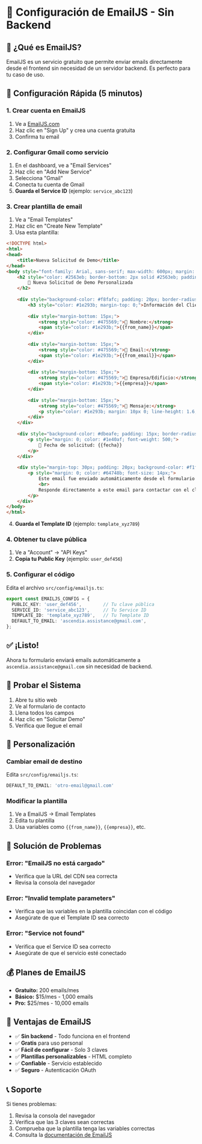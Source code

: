 # 📧 Configuración de EmailJS - Sin Backend

## 🎯 ¿Qué es EmailJS?

EmailJS es un servicio gratuito que permite enviar emails directamente desde el frontend sin necesidad de un servidor backend. Es perfecto para tu caso de uso.

## 🚀 Configuración Rápida (5 minutos)

### 1. Crear cuenta en EmailJS

1. Ve a [EmailJS.com](https://www.emailjs.com/)
2. Haz clic en "Sign Up" y crea una cuenta gratuita
3. Confirma tu email

### 2. Configurar Gmail como servicio

1. En el dashboard, ve a "Email Services"
2. Haz clic en "Add New Service"
3. Selecciona "Gmail"
4. Conecta tu cuenta de Gmail
5. **Guarda el Service ID** (ejemplo: `service_abc123`)

### 3. Crear plantilla de email

1. Ve a "Email Templates"
2. Haz clic en "Create New Template"
3. Usa esta plantilla:

```html
<!DOCTYPE html>
<html>
<head>
    <title>Nueva Solicitud de Demo</title>
</head>
<body style="font-family: Arial, sans-serif; max-width: 600px; margin: 0 auto;">
    <h2 style="color: #2563eb; border-bottom: 2px solid #2563eb; padding-bottom: 10px;">
        🚀 Nueva Solicitud de Demo Personalizada
    </h2>
    
    <div style="background-color: #f8fafc; padding: 20px; border-radius: 8px; margin: 20px 0;">
        <h3 style="color: #1e293b; margin-top: 0;">Información del Cliente</h3>
        
        <div style="margin-bottom: 15px;">
            <strong style="color: #475569;">👤 Nombre:</strong>
            <span style="color: #1e293b;">{{from_name}}</span>
        </div>
        
        <div style="margin-bottom: 15px;">
            <strong style="color: #475569;">📧 Email:</strong>
            <span style="color: #1e293b;">{{from_email}}</span>
        </div>
        
        <div style="margin-bottom: 15px;">
            <strong style="color: #475569;">🏢 Empresa/Edificio:</strong>
            <span style="color: #1e293b;">{{empresa}}</span>
        </div>
        
        <div style="margin-bottom: 15px;">
            <strong style="color: #475569;">💬 Mensaje:</strong>
            <p style="color: #1e293b; margin: 10px 0; line-height: 1.6;">{{message}}</p>
        </div>
    </div>
    
    <div style="background-color: #dbeafe; padding: 15px; border-radius: 8px; border-left: 4px solid #2563eb;">
        <p style="margin: 0; color: #1e40af; font-weight: 500;">
            📅 Fecha de solicitud: {{fecha}}
        </p>
    </div>
    
    <div style="margin-top: 30px; padding: 20px; background-color: #f1f5f9; border-radius: 8px;">
        <p style="margin: 0; color: #64748b; font-size: 14px;">
            Este email fue enviado automáticamente desde el formulario de contacto de Ascendia.
            <br>
            Responde directamente a este email para contactar con el cliente.
        </p>
    </div>
</body>
</html>
```

4. **Guarda el Template ID** (ejemplo: `template_xyz789`)

### 4. Obtener tu clave pública

1. Ve a "Account" → "API Keys"
2. **Copia tu Public Key** (ejemplo: `user_def456`)

### 5. Configurar el código

Edita el archivo `src/config/emailjs.ts`:

```typescript
export const EMAILJS_CONFIG = {
  PUBLIC_KEY: 'user_def456',        // Tu clave pública
  SERVICE_ID: 'service_abc123',     // Tu Service ID
  TEMPLATE_ID: 'template_xyz789',   // Tu Template ID
  DEFAULT_TO_EMAIL: 'ascendia.assistance@gmail.com',
};
```

## ✅ ¡Listo!

Ahora tu formulario enviará emails automáticamente a `ascendia.assistance@gmail.com` sin necesidad de backend.

## 🧪 Probar el Sistema

1. Abre tu sitio web
2. Ve al formulario de contacto
3. Llena todos los campos
4. Haz clic en "Solicitar Demo"
5. Verifica que llegue el email

## 🔧 Personalización

### Cambiar email de destino
Edita `src/config/emailjs.ts`:
```typescript
DEFAULT_TO_EMAIL: 'otro-email@gmail.com'
```

### Modificar la plantilla
1. Ve a EmailJS → Email Templates
2. Edita tu plantilla
3. Usa variables como `{{from_name}}`, `{{empresa}}`, etc.

## 🚨 Solución de Problemas

### Error: "EmailJS no está cargado"
- Verifica que la URL del CDN sea correcta
- Revisa la consola del navegador

### Error: "Invalid template parameters"
- Verifica que las variables en la plantilla coincidan con el código
- Asegúrate de que el Template ID sea correcto

### Error: "Service not found"
- Verifica que el Service ID sea correcto
- Asegúrate de que el servicio esté conectado

## 💰 Planes de EmailJS

- **Gratuito:** 200 emails/mes
- **Básico:** $15/mes - 1,000 emails
- **Pro:** $25/mes - 10,000 emails

## 🎉 Ventajas de EmailJS

- ✅ **Sin backend** - Todo funciona en el frontend
- ✅ **Gratis** para uso personal
- ✅ **Fácil de configurar** - Solo 3 claves
- ✅ **Plantillas personalizables** - HTML completo
- ✅ **Confiable** - Servicio establecido
- ✅ **Seguro** - Autenticación OAuth

## 📞 Soporte

Si tienes problemas:
1. Revisa la consola del navegador
2. Verifica que las 3 claves sean correctas
3. Comprueba que la plantilla tenga las variables correctas
4. Consulta la [documentación de EmailJS](https://www.emailjs.com/docs/)
